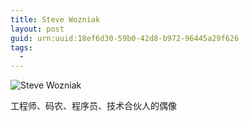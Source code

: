 ```yaml
---
title: Steve Wozniak
layout: post
guid: urn:uuid:18ef6d30-59b0-42d8-b972-96445a29f626
tags:
  - 
---
```


![Steve Wozniak](http://pic.yupoo.com/lishugo/DscqDdtf/medish.jpg)

工程师、码农、程序员、技术合伙人的偶像

